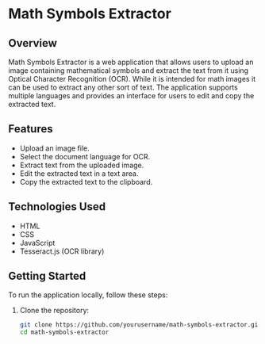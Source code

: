 # Math Symbols Extractor

## Overview
Math Symbols Extractor is a web application that allows users to upload an image containing mathematical symbols and extract the text from it using Optical Character Recognition (OCR). While it is intended for math images it can be used to extract any other sort of text. The application supports multiple languages and provides an interface for users to edit and copy the extracted text.

## Features
- Upload an image file.
- Select the document language for OCR.
- Extract text from the uploaded image.
- Edit the extracted text in a text area.
- Copy the extracted text to the clipboard.

## Technologies Used
- HTML
- CSS
- JavaScript
- Tesseract.js (OCR library)

## Getting Started
To run the application locally, follow these steps:

1. Clone the repository:
   ```bash
   git clone https://github.com/yourusername/math-symbols-extractor.git
   cd math-symbols-extractor
